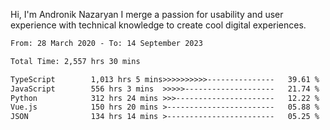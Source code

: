 Hi, I'm Andronik Nazaryan
I merge a passion for usability and user experience with technical knowledge to create cool digital experiences.


<!--START_SECTION:waka-->

```txt
From: 28 March 2020 - To: 14 September 2023

Total Time: 2,557 hrs 30 mins

TypeScript        1,013 hrs 5 mins>>>>>>>>>>---------------   39.61 %
JavaScript        556 hrs 3 mins  >>>>>--------------------   21.74 %
Python            312 hrs 24 mins >>>----------------------   12.22 %
Vue.js            150 hrs 20 mins >------------------------   05.88 %
JSON              134 hrs 14 mins >------------------------   05.25 %
```

<!--END_SECTION:waka-->
